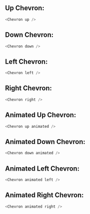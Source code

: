 ## Up Chevron:
```js
<Chevron up />
```

## Down Chevron:
```js
<Chevron down />
```

## Left Chevron:
```js
<Chevron left />
```

## Right Chevron:
```js
<Chevron right />
```

## Animated Up Chevron:
```js
<Chevron up animated />
```

## Animated Down Chevron:
```js
<Chevron down animated />
```

## Animated Left Chevron:
```js
<Chevron animated left />
```

## Animated Right Chevron:
```js
<Chevron animated right />
```
